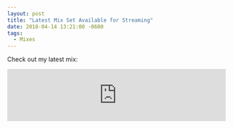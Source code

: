 ```yaml
---
layout: post
title: "Latest Mix Set Available for Streaming"
date: 2018-04-14 13:21:00 -0600
tags: 
  - Mixes
---
```


Check out my latest mix:

<iframe width="100%" height="120" src="https://www.mixcloud.com/widget/iframe/?hide_cover=1&light=1&feed=%2Fbassreflections%2F" frameborder="0" ></iframe>